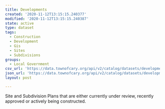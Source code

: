 ```yaml
---
title: Developments
created: '2020-11-12T13:15:15.240377'
modified: '2020-11-12T13:15:15.240387'
state: active
type: dataset
tags:
  - Construction
  - Development
  - Gis
  - Sites
  - Subdivisions
groups:
  - Local Government
csv_url: 'https://data.townofcary.org/api/v2/catalog/datasets/developments/exports/csv'
json_url: 'https://data.townofcary.org/api/v2/catalog/datasets/developments/exports/json'
layout: post

---
```

<p>Site and Subdivision Plans that are either currently under review, recently approved or actively being constructed.</p>

